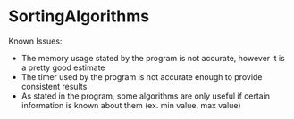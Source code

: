 # SortingAlgorithms

Known Issues:
- The memory usage stated by the program is not accurate, however it is a pretty good estimate
- The timer used by the program is not accurate enough to provide consistent results
- As stated in the program, some algorithms are only useful if certain information is known about them (ex. min value, max value)
